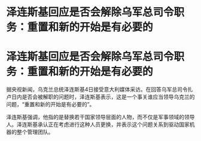 # 泽连斯基回应是否会解除乌军总司令职务：重置和新的开始是有必要的

# 泽连斯基回应是否会解除乌军总司令职务：重置和新的开始是有必要的

据央视新闻，乌克兰总统泽连斯基4日接受意大利媒体采访。在回答乌军总司令扎卢日内是否会被解职的问题时，泽连斯基表示，这是一个事关谁应当领导乌克兰的问题，“重置和新的开始是有必要的”。

泽连斯基强调，他指的是替换若干国家领导层面的人物，而不仅是军事领域的领导人。泽连斯基承认正在考虑进行这种人员更换，并表示这个问题关系到驱动国家机器的整个管理团队。

